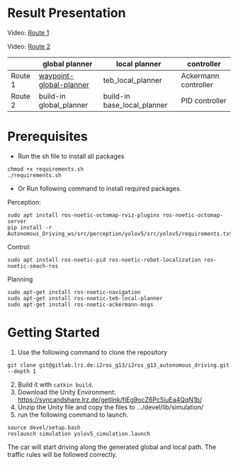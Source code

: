 # Result Presentation

Video: [Route 1](https://drive.google.com/file/d/1q7wo_83JWUoRK_NPq6S9dEWp2XwJMmIj/view?usp=drive_link)

Video: [Route 2](https://drive.google.com/file/d/13j84ydKm6jeO1DN4xlv6FYHlcqDo4qkU/view?usp=drive_link)

|                 | global planner | local planner | controller |
| --------------- | --------------- | --------------- | --------------- |
|    Route 1  | [waypoint-global-planner](https://github.com/gkouros/waypoint-global-planner)  |   teb_local_planner   | Ackermann controller |
|   Route 2  | build-in global_planner   | build-in base_local_planner| PID controller |

# Prerequisites

- Run the sh file to install all packages

```shell
chmod +x requirements.sh
./requirements.sh
```

- Or Run following command to install required packages.

Perception:
```shell
sudo apt install ros-noetic-octomap-rviz-plugins ros-noetic-octomap-server
pip install -r Autonomous_Driving_ws/src/perception/yolov5/src/yolov5/requirements.txt
```

Control:
```shell
sudo apt install ros-noetic-pid ros-noetic-robot-localization ros-noetic-smach-ros
```

Planning
```shell
sudo apt-get install ros-noetic-navigation
sudo apt-get install ros-noetic-teb-local-planner
sudo apt-get install ros-noetic-ackermann-msgs
```

# Getting Started

1. Use the following command to clone the repository
```shell
git clone git@gitlab.lrz.de:i2ros_g13/i2ros_g13_autonomous_driving.git --depth 1

```
2. Build it with `catkin build`.
3. Download the Unity Environment: https://syncandshare.lrz.de/getlink/fiEg9ocZ6Pc5iuEa4QqN1b/
4. Unzip the Unity file and copy the files to .../devel/lib/simulation/
5. run the following command to launch.
```shell
source devel/setup.bash
roslaunch simulation yolov5_simulation.launch 
```

  
The car will start driving along the generated global and local path.
The traffic rules will be followed correctly.


